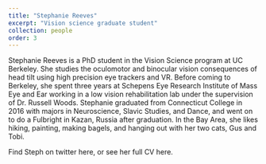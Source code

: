 ```yaml
---
title: "Stephanie Reeves"
excerpt: "Vision science graduate student"
collection: people
order: 3
---
```


Stephanie Reeves is a PhD student in the Vision Science program at UC Berkeley. She studies
the oculomotor and binocular vision consequences of head tilt using high precision eye trackers
and VR. Before coming to Berkeley, she spent three years at Schepens Eye Research Institute of
Mass Eye and Ear working in a low vision rehabilitation lab under the supervision of Dr. Russell
Woods. Stephanie graduated from Connecticut College in 2016 with majors in Neuroscience,
Slavic Studies, and Dance, and went on to do a Fulbright in Kazan, Russia after graduation. In
the Bay Area, she likes hiking, painting, making bagels, and hanging out with her two cats, Gus
and Tobi.

Find Steph on twitter here, or see her full CV here.